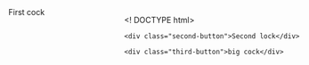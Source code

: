 <! DOCTYPE html>
<html lang="ru">
    <div class="first-button">First cock</div>

    <div class="second-button">Second lock</div>

    <div class="third-button">big cock</div>

<style>
.first-button {
 position: absolute;
 top: 50px;
 left: 20px;
}

.second-button {

}

.third-button {
    
}
</style>
</html>

